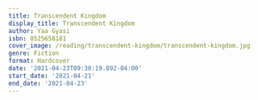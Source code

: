 ```yaml
---
title: Transcendent Kingdom
display_title: Transcendent Kingdom
author: Yaa Gyasi
isbn: 0525658181
cover_image: /reading/transcendent-kingdom/transcendent-kingdom.jpg
genre: Fiction
format: Hardcover
date: '2021-04-23T09:30:19.892-04:00'
start_date: '2021-04-21'
end_date: '2021-04-23'
---
```



